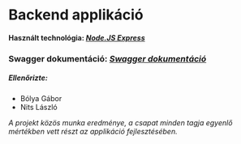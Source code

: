 # Backend applikáció

#### Használt technológia: *[Node.JS Express](https://expressjs.com/en/resources/glossary.html)*

### Swagger dokumentáció: *[Swagger dokumentáció](https://edutron-backend.cyclic.app)*

##### Ellenőrizte:
- Bólya Gábor
- Nits László

*A projekt közös munka eredménye, a csapat minden tagja egyenlő mértékben vett részt az applikáció fejlesztésében.* 
